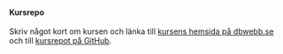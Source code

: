 #### Kursrepo

Skriv något kort om kursen och länka till [kursens hemsida på dbwebb.se](https://dbwebb.se/kurser/design) och till [kursrepot på GitHub](https://github.com/dbwebb-se/design).
